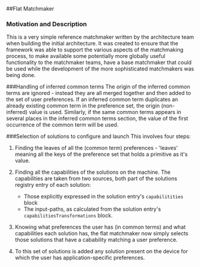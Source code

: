 ##Flat Matchmaker

### Motivation and Description
This is a very simple reference matchmaker written by the architecture team when building the initial architecture. It was created to ensure that the framework was able to support the various aspects of the matchmaking process, to make available some potentially more globally useful functionality to the matchmaker teams, have a base matchmaker that could be used while the development of the more sophisticated matchmakers was being done. 

###Handling of inferred common terms
The origin of the inferred common terms are ignored - instead they are all merged together and then added to the set of user preferences. If an inferred common term duplicates an already existing common term in the preference set, the origin (non-inferred) value is used. Similarly, if the same common terms appears in several places in the inferred common terms section, the value of the first occurrence of the common term will be used.

###Selection of solutions to configure and launch
This involves four steps:

1. Finding the leaves of all the (common term) preferences - 'leaves' meaning all the keys of the preference set that holds a primitive as it's value.

2. Finding all the capabilities of the solutions on the machine. The capabilities are taken from two sources, both part of the solutions registry entry of each solution:
    * Those explicitly expressed in the solution entry's `capabilitities` block
    * The input-paths, as calculated from the solution entry's `capabilitiesTransformations` block.

3. Knowing what preferences the user has (in common terms) and what capabilities each solution has, the flat matchmaker now simply selects those solutions that have a cabability matching a user preference.

4. To this set of solutions is added any solution present on the device for which the user has application-specific preferences.
